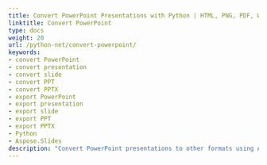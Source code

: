 ```yaml
---
title: Convert PowerPoint Presentations with Python | HTML, PNG, PDF, Word, TIFF
linktitle: Convert PowerPoint
type: docs
weight: 20
url: /python-net/convert-powerpoint/
keywords:
- convert PowerPoint
- convert presentation
- convert slide
- convert PPT
- convert PPTX
- export PowerPoint
- export presentation
- export slide
- export PPT
- export PPTX
- Python
- Aspose.Slides
description: "Convert PowerPoint presentations to other formats using Aspose.Slides for Python via .NET. Fast, accurate, and seamless PPT and PPTX conversion."
---
```

